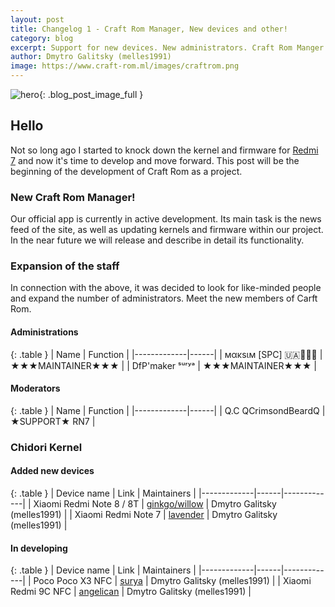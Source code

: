 ```yaml
---
layout: post
title: Changelog 1 - Craft Rom Manager, New devices and other!
category: blog
excerpt: Support for new devices. New administrators. Craft Rom Manger is the official app.
author: Dmytro Galitsky (melles1991)
image: https://www.craft-rom.ml/images/craftrom.png
---
```


![hero]({{page.image}}){: .blog_post_image_full }

## Hello

Not so long ago I started to knock down the kernel and firmware for [Redmi 7](https://www.craft-rom.ml/devices/onclite/) and now it's time to develop and move forward. 
This post will be the beginning of the development of Craft Rom as a project.

### New Craft Rom Manager!

Our official app is currently in active development.
Its main task is the news feed of the site, as well as updating kernels and firmware within our project.
In the near future we will release and describe in detail its functionality.

### Expansion of the staff

In connection with the above, it was decided to look for like-minded people and expand the number of administrators.
Meet the new members of Carft Rom.

#### Administrations

{: .table }
| Name | Function |
|-------------|------|
| мακѕιм [SPC] 🇺🇦🤝🏳️‍🌈 | ★★★MAINTAINER★★★ |
| DfP'maker ˢᵘʳʸᵃ | ★★★MAINTAINER★★★ |

#### Moderators

{: .table }
| Name | Function |
|-------------|------|
| Q.C QCrimsondBeardQ | ★SUPPORT★ RN7 |



### Chidori Kernel

#### Added new devices

{: .table }
| Device name | Link | Maintainers |
|-------------|------|-------------|
| Xiaomi Redmi Note 8 / 8T | [ginkgo/willow](https://www.craft-rom.ml/devices/ginkgo/) | Dmytro Galitsky (melles1991) |
| Xiaomi Redmi Note 7 | [lavender](https://www.craft-rom.ml/devices/lavender/) | Dmytro Galitsky (melles1991) |

#### In developing

{: .table }
| Device name | Link | Maintainers |
|-------------|------|-------------|
| Poco Poco X3 NFC | [surya](https://www.craft-rom.ml/devices/surya/) | Dmytro Galitsky (melles1991) |
| Xiaomi Redmi 9C NFC | [angelican](https://www.craft-rom.ml/devices/angelican/) | Dmytro Galitsky (melles1991) |
